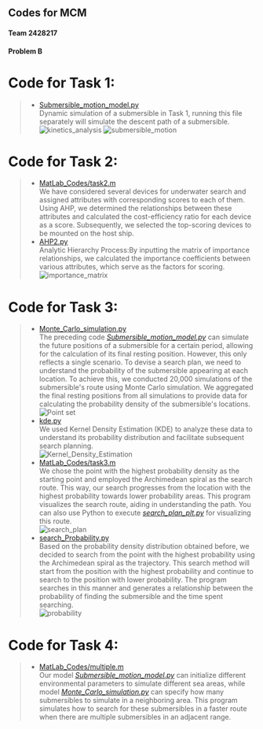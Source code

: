 ## Codes for MCM
#### Team 2428217 
#### Problem B
# Code for Task 1:
>- [Submersible_motion_model.py](https://github.com/Higasa-Yumetaka/MCM_Control_Number_2428217_Python/blob/master/Submersible_motion_model.py)\
> Dynamic simulation of a submersible in Task 1, running this file separately will simulate the descent path of a submersible.\
> ![kinetics_analysis](https://github.com/Higasa-Yumetaka/MCM_Control_Number_2428217_Python/blob/master/Pictures/kinetics_analysis.png)
> ![submersible_motion](https://github.com/Higasa-Yumetaka/MCM_Control_Number_2428217_Python/blob/master/Pictures/predicted_path.png)
# Code for Task 2:
>- [MatLab_Codes/task2.m](https://github.com/Higasa-Yumetaka/MCM_Control_Number_2428217_Python/blob/master/MatLab_Codes/task2.m)\
> We have considered several devices for underwater search and assigned attributes with corresponding scores to each of them. Using AHP, we determined the relationships between these attributes and calculated the cost-efficiency ratio for each device as a score. Subsequently, we selected the top-scoring devices to be mounted on the host ship.
>- [AHP2.py](https://github.com/Higasa-Yumetaka/MCM_Control_Number_2428217_Python/blob/master/AHP2.py)\
> Analytic Hierarchy Process:By inputting the matrix of importance relationships, we calculated the importance coefficients between various attributes, which serve as the factors for scoring.\
> ![importance_matrix](https://github.com/Higasa-Yumetaka/MCM_Control_Number_2428217_Python/blob/master/Pictures/importance_matrix.jpg)

# Code for Task 3:
>- [Monte_Carlo_simulation.py](https://github.com/Higasa-Yumetaka/MCM_Control_Number_2428217_Python/blob/master/Monte_Carlo_simulation.py)\
> The preceding code *[Submersible_motion_model.py](https://github.com/Higasa-Yumetaka/MCM_Control_Number_2428217_Python/blob/master/Submersible_motion_model.py)* can simulate the future positions of a submersible for a certain period, allowing for the calculation of its final resting position. However, this only reflects a single scenario. To devise a search plan, we need to understand the probability of the submersible appearing at each location. To achieve this, we conducted 20,000 simulations of the submersible's route using Monte Carlo simulation. We aggregated the final resting positions from all simulations to provide data for calculating the probability density of the submersible's locations.\
> ![Point set](https://github.com/Higasa-Yumetaka/MCM_Control_Number_2428217_Python/blob/master/Pictures/point_set.png)
>- [kde.py](https://github.com/Higasa-Yumetaka/MCM_Control_Number_2428217_Python/blob/master/kde.py)\
> We used Kernel Density Estimation (KDE) to analyze these data to understand its probability distribution and facilitate subsequent search planning.\
> ![Kernel_Density_Estimation](https://github.com/Higasa-Yumetaka/MCM_Control_Number_2428217_Python/blob/master/Pictures/kde.png)
>- [MatLab_Codes/task3.m](https://github.com/Higasa-Yumetaka/MCM_Control_Number_2428217_Python/blob/master/MatLab_Codes/task3.m)\
> We chose the point with the highest probability density as the starting point and employed the Archimedean spiral as the search route. This way, our search progresses from the location with the highest probability towards lower probability areas. This program visualizes the search route, aiding in understanding the path. You can also use Python to execute *[search_plan_plt.py](https://github.com/Higasa-Yumetaka/MCM_Control_Number_2428217_Python/blob/master/search_plan_plt.py)* for visualizing this route.\
> ![search_plan](https://github.com/Higasa-Yumetaka/MCM_Control_Number_2428217_Python/blob/master/Pictures/search_route.png)
>- [search_Probability.py](https://github.com/Higasa-Yumetaka/MCM_Control_Number_2428217_Python/blob/master/search_Probability.py)\
> Based on the probability density distribution obtained before, we decided to search from the point with the highest probability using the Archimedean spiral as the trajectory. This search method will start from the position with the highest probability and continue to search to the position with lower probability. The program searches in this manner and generates a relationship between the probability of finding the submersible and the time spent searching.\
> ![probability](https://github.com/Higasa-Yumetaka/MCM_Control_Number_2428217_Python/blob/master/Pictures/possibility_time.png)

# Code for Task 4:
>- [MatLab_Codes/multiple.m](https://github.com/Higasa-Yumetaka/MCM_Control_Number_2428217_Python/blob/master/MatLab_Codes/multiple.m)\
> Our model *[Submersible_motion_model.py](https://github.com/Higasa-Yumetaka/MCM_Control_Number_2428217_Python/blob/master/Submersible_motion_model.py)* can initialize different environmental parameters to simulate different sea areas, while model *[Monte_Carlo_simulation.py](https://github.com/Higasa-Yumetaka/MCM_Control_Number_2428217_Python/blob/master/Monte_Carlo_simulation.py)* can specify how many submersibles to simulate in a neighboring area. This program simulates how to search for these submersibles in a faster route when there are multiple submersibles in an adjacent range.